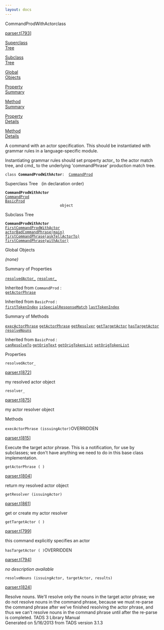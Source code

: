 ```yaml
---
layout: docs
---
```

<span class="title">CommandProdWithActor</span><span class="type">class</span>

[parser.t](../file/parser.t.html)\[[793](../source/parser.t.html#793)\]

[Superclass  
Tree](#_SuperClassTree_)

[Subclass  
Tree](#_SubClassTree_)

[Global  
Objects](#_ObjectSummary_)

[Property  
Summary](#_PropSummary_)

[Method  
Summary](#_MethodSummary_)

[Property  
Details](#_Properties_)

[Method  
Details](#_Methods_)



A command with an actor specification. This should be instantiated with
grammar rules in a language-specific module.

Instantiating grammar rules should set property actor\_ to the actor
match tree, and cmd\_ to the underlying 'commandPhrase' production match
tree.

`class `**`CommandProdWithActor`**` :   `[`CommandProd`](../object/CommandProd.html)



<span id="_SuperClassTree_"></span>



<span class="hdln">Superclass Tree</span>   (in declaration order)



**`CommandProdWithActor`**  
[`CommandProd`](../object/CommandProd.html)  
[`BasicProd`](../object/BasicProd.html)  
`                         object`  
<span id="_SubClassTree_"></span>



<span class="hdln">Subclass Tree</span>  



**`CommandProdWithActor`**  
[`FirstCommandProdWithActor`](../object/FirstCommandProdWithActor.html)  
[`actorBadCommandPhrase(main)`](../object/actorBadCommandPhrase(main).html)  
[`firstCommandPhrase(askTellActorTo)`](../object/firstCommandPhrase(askTellActorTo).html)  
[`firstCommandPhrase(withActor)`](../object/firstCommandPhrase(withActor).html)  
<span id="_ObjectSummary_"></span>



<span class="hdln">Global Objects</span>  



*(none)* <span id="_PropSummary_"></span>



<span class="hdln">Summary of Properties</span>  



[`resolvedActor_`](#resolvedActor_) [`resolver_`](#resolver_)

Inherited from `CommandProd` :  
[`getActorPhrase`](../object/CommandProd.html#getActorPhrase)

Inherited from `BasicProd` :  
[`firstTokenIndex`](../object/BasicProd.html#firstTokenIndex) [`isSpecialResponseMatch`](../object/BasicProd.html#isSpecialResponseMatch) [`lastTokenIndex`](../object/BasicProd.html#lastTokenIndex)

<span id="_MethodSummary_"></span>



<span class="hdln">Summary of Methods</span>  



[`execActorPhrase`](#execActorPhrase) [`getActorPhrase`](#getActorPhrase) [`getResolver`](#getResolver) [`getTargetActor`](#getTargetActor) [`hasTargetActor`](#hasTargetActor) [`resolveNouns`](#resolveNouns)



Inherited from `BasicProd` :  
[`canResolveTo`](../object/BasicProd.html#canResolveTo) [`getOrigText`](../object/BasicProd.html#getOrigText) [`getOrigTokenList`](../object/BasicProd.html#getOrigTokenList) [`setOrigTokenList`](../object/BasicProd.html#setOrigTokenList)

<span id="_Properties_"></span>



<span class="hdln">Properties</span>  



<span id="resolvedActor_"></span>

`resolvedActor_`

[parser.t](../file/parser.t.html)\[[872](../source/parser.t.html#872)\]



my resolved actor object



<span id="resolver_"></span>

`resolver_`

[parser.t](../file/parser.t.html)\[[875](../source/parser.t.html#875)\]



my actor resolver object



<span id="_Methods_"></span>



<span class="hdln">Methods</span>  



<span id="execActorPhrase"></span>

`execActorPhrase (issuingActor)`<span class="rem">OVERRIDDEN</span>

[parser.t](../file/parser.t.html)\[[815](../source/parser.t.html#815)\]



Execute the target actor phrase. This is a notification, for use by
subclasses; we don't have anything we need to do in this base class
implementation.



<span id="getActorPhrase"></span>

`getActorPhrase ( )`

[parser.t](../file/parser.t.html)\[[804](../source/parser.t.html#804)\]



return my resolved actor object



<span id="getResolver"></span>

`getResolver (issuingActor)`

[parser.t](../file/parser.t.html)\[[861](../source/parser.t.html#861)\]



get or create my actor resolver



<span id="getTargetActor"></span>

`getTargetActor ( )`

[parser.t](../file/parser.t.html)\[[799](../source/parser.t.html#799)\]



this command explicitly specifies an actor



<span id="hasTargetActor"></span>

`hasTargetActor ( )`<span class="rem">OVERRIDDEN</span>

[parser.t](../file/parser.t.html)\[[794](../source/parser.t.html#794)\]



*no description available*



<span id="resolveNouns"></span>

`resolveNouns (issuingActor, targetActor, results)`

[parser.t](../file/parser.t.html)\[[824](../source/parser.t.html#824)\]



Resolve nouns. We'll resolve only the nouns in the target actor phrase;
we do not resolve nouns in the command phrase, because we must re-parse
the command phrase after we've finished resolving the actor phrase, and
thus we can't resolve nouns in the command phrase until after the
re-parse is completed.
TADS 3 Library Manual  
Generated on 5/16/2013 from TADS version 3.1.3


